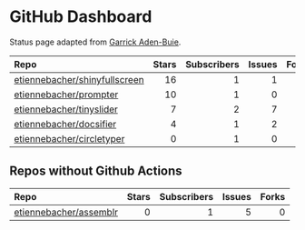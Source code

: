 GitHub Dashboard
================

Status page adapted from [Garrick
Aden-Buie](https://github.com/gadenbuie/status).

| Repo                                                                              | Stars | Subscribers | Issues | Forks | Status                                                                                                                                                           | Commit                                                                                                                                            |
| :-------------------------------------------------------------------------------- | ----: | ----------: | -----: | ----: | :--------------------------------------------------------------------------------------------------------------------------------------------------------------- | :------------------------------------------------------------------------------------------------------------------------------------------------ |
| [etiennebacher/shinyfullscreen](https://github.com/etiennebacher/shinyfullscreen) |    16 |           1 |      1 |     1 | [![](https://github.com/etiennebacher/shinyfullscreen/workflows/R-CMD-check/badge.svg)](https://github.com/etiennebacher/shinyfullscreen/actions/runs/478562898) | <a href="https://github.com/etiennebacher/shinyfullscreen/commit/3a75cf0b9f69e40613cf73930485ff8bf1d0a121" title="remove CRAN-RELEASE">3a75cf</a> |
| [etiennebacher/prompter](https://github.com/etiennebacher/prompter)               |    10 |           1 |      0 |     0 | [![](https://github.com/etiennebacher/prompter/workflows/R-CMD-check/badge.svg)](https://github.com/etiennebacher/prompter/actions/runs/477423596)               | <a href="https://github.com/etiennebacher/prompter/commit/ebf2c586d04df17d2f5b770aa2aae0b249208564" title="add cran to installation">ebf2c5</a>   |
| [etiennebacher/tinyslider](https://github.com/etiennebacher/tinyslider)           |     7 |           2 |      7 |     0 | [![](https://github.com/etiennebacher/tinyslider/workflows/R-CMD-check/badge.svg)](https://github.com/etiennebacher/tinyslider/actions/runs/417902796)           | <a href="https://github.com/etiennebacher/tinyslider/commit/84199c2f84cc71494fdff78f68cd2fe7d8b24c70" title="add github actions">84199c</a>       |
| [etiennebacher/docsifier](https://github.com/etiennebacher/docsifier)             |     4 |           1 |      2 |     0 | [![](https://github.com/etiennebacher/docsifier/workflows/R-CMD-check/badge.svg)](https://github.com/etiennebacher/docsifier/actions/runs/459678731)             | <a href="https://github.com/etiennebacher/docsifier/commit/0a3f14fe7c7af0e8444f41ec890c821d76197fa5" title="closes #16">0a3f14</a>                |
| [etiennebacher/circletyper](https://github.com/etiennebacher/circletyper)         |     0 |           1 |      0 |     0 | [![](https://github.com/etiennebacher/circletyper/workflows/R-CMD-check/badge.svg)](https://github.com/etiennebacher/circletyper/actions/runs/491967525)         | <a href="https://github.com/etiennebacher/circletyper/commit/15ec6ecaec2d93307c17ebda7d998ad347e75d78" title="sent to cran">15ec6e</a>            |

## Repos without Github Actions

| Repo                                                                | Stars | Subscribers | Issues | Forks |
| :------------------------------------------------------------------ | ----: | ----------: | -----: | ----: |
| [etiennebacher/assemblr](https://github.com/etiennebacher/assemblr) |     0 |           1 |      5 |     0 |
